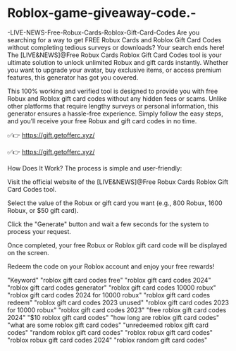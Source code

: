 # Roblox-game-giveaway-code.-
-LIVE-NEWS-Free-Robux-Cards-Roblox-Gift-Card-Codes
Are you searching for a way to get FREE Robux Cards and Roblox Gift Card Codes without completing tedious surveys or downloads? Your search ends here! The [LIVE&NEWS]@Free Robux Cards Roblox Gift Card Codes tool is your ultimate solution to unlock unlimited Robux and gift cards instantly. Whether you want to upgrade your avatar, buy exclusive items, or access premium features, this generator has got you covered.

This 100% working and verified tool is designed to provide you with free Robux and Roblox gift card codes without any hidden fees or scams. Unlike other platforms that require lengthy surveys or personal information, this generator ensures a hassle-free experience. Simply follow the easy steps, and you’ll receive your free Robux and gift card codes in no time.

✅👉 https://gift.getofferc.xyz/

✅👉 https://gift.getofferc.xyz/

How Does It Work? The process is simple and user-friendly:

Visit the official website of the [LIVE&NEWS]@Free Robux Cards Roblox Gift Card Codes tool.

Select the value of the Robux or gift card you want (e.g., 800 Robux, 1600 Robux, or $50 gift card).

Click the "Generate" button and wait a few seconds for the system to process your request.

Once completed, your free Robux or Roblox gift card code will be displayed on the screen.

Redeem the code on your Roblox account and enjoy your free rewards!





"Keyword"
"roblox gift card codes free"
"roblox gift card codes 2024"
"roblox gift card codes generator"
"roblox gift card codes 10000 robux"
"roblox gift card codes 2024 for 10000 robux"
"roblox gift card codes redeem"
"roblox gift card codes 2023 unused"
"roblox gift card codes 2023 for 10000 robux"
"roblox gift card codes 2023"
"free roblox gift card codes 2024"
"$10 roblox gift card codes"
"how long are roblox gift card codes"
"what are some roblox gift card codes"
"unredeemed roblox gift card codes"
"random roblox gift card codes"
"roblox robux gift card codes"
"roblox robux gift card codes 2024"
"roblox random gift card codes"
